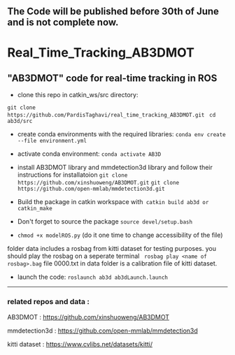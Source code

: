 
## The Code will be published before 30th of June and is not complete now.

# Real_Time_Tracking_AB3DMOT
"AB3DMOT" code for real-time tracking in ROS
----------------------------------------------------------------------



- clone this repo in catkin_ws/src directory:


```git clone https://github.com/PardisTaghavi/real_time_tracking_AB3DMOT.git ```
``` cd ab3d/src ```

- create conda environments with the required libraries:
```conda env create --file environment.yml```
- activate conda environment: ```conda activate AB3D```
- install AB3DMOT library and mmdetection3d library and follow their instructions for installatoion 
```git clone https://github.com/xinshuoweng/AB3DMOT.git```
```git clone https://github.com/open-mmlab/mmdetection3d.git```


- Build the package in catkin workspace with``` catkin build ab3d or catkin_make```
- Don't forget to source the package ```source devel/setup.bash ```
- ```chmod +x modelROS.py``` (do it one time to change accessibility of the file)

folder data includes a rosbag from kitti dataset for testing purposes. you should play the rosbag on a seperate terminal
``` rosbag play <name of rosbag>.bag```
file 0000.txt in data folder is a calibration file of kitti dataset.

- launch the code: ``` roslaunch ab3d ab3dLaunch.launch ```
-------------------------------------------------------------------
### related repos and data :
AB3DMOT : https://github.com/xinshuoweng/AB3DMOT

mmdetection3d : https://github.com/open-mmlab/mmdetection3d

kitti dataset : https://www.cvlibs.net/datasets/kitti/
